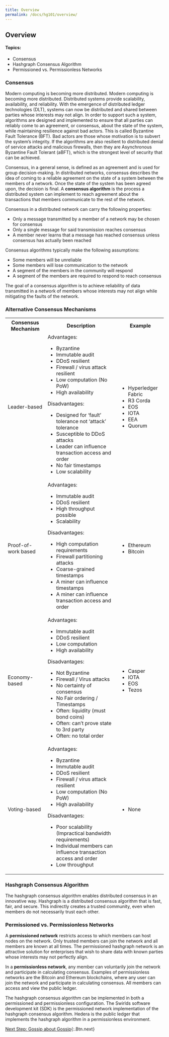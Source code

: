 ```yaml
---
title: Overview
permalink: /docs/hg101/overview/
---
```


## Overview

#### Topics:

* Consensus
* Hashgraph Consensus Algorithm
* Permissioned vs. Permissionless Networks

### Consensus

Modern computing is becoming more distributed. Modern computing is becoming more distributed. Distributed systems provide
scalability, availability, and reliability. With the emergence of distributed ledger technologies (DLT), systems can now be distributed and
shared between parties whose interests may not align. In order to support such a system, algorithms are designed and implemented to
ensure that all parties can reliably come to an agreement, or consensus, about the state of the system, while maintaining resilience
against bad actors. This is called Byzantine Fault Tolerance (BFT). Bad actors are those whose motivation is to subvert the system’s
integrity. If the algorithms are also resilient to distributed denial of service attacks and malicious firewalls, then they are
Asynchronous Byzantine Fault Tolerant (aBFT), which is the strongest level of security that can be achieved.

Consensus, in a general sense, is defined as an agreement and is used for group decision-making. In distributed networks, consensus describes
the idea of coming to a reliable agreement on the state of a system between the members of a network. Once the state of the system has
been agreed upon, the decision is final. A **consensus algorithm** is the process a distributed system can implement to reach agreement about
the transactions that members communicate to the rest of the network.

Consensus in a distributed network can carry the following properties:

* Only a message transmitted by a member of a network may be chosen for consensus
* Only a single message for said transmission reaches consensus
* A member never learns that a message has reached consensus unless consensus has actually been reached

Consensus algorithms typically make the following assumptions:

* Some members will be unreliable
* Some members will lose communication to the network
* A segment of the members in the community will respond
* A segment of the members are required to respond to reach consensus

The goal of a consensus algorithm is to achieve reliability of data transmitted in a network of members whose interests may not align while mitigating the faults of the network.

### Alternative Consensus Mechanisms

<table>
  <tbody>
    <tr>
      <th> Consensus Mechanism</th>
      <th align="center">Description</th>
      <th align="center">Example</th>
    </tr>
    <tr>
      <td>Leader-based</td>
      <td align="Left">
      Advantages:
      	<ul>
      		<li>Byzantine</li>
		<li>Immutable audit</li>
		<li>DDoS resilient</li>
		<li>Firewall / virus attack resilient</li>
		<li>Low computation (No PoW)</li>
		<li>High availability</li>
      </ul>
    Disadvantages:
	<ul>
		<li>Designed for ‘fault’ tolerance not ‘attack’ tolerance</li>
		<li>Susceptible to DDoS attacks</li>
		<li>Leader can influence transaction access and order</li>
		<li>No fair timestamps</li>
		<li>Low scalability</li>
	</ul>    
      </td>
      <td align="left">
      	<ul>
      		<li>Hyperledger Fabric</li>
		<li>R3 Corda</li>
		<li>EOS</li>
		<li>IOTA</li>
		<li>EEA</li>
		<li>Quorum</li>
	</ul>
      </td>
    </tr>
    <tr>
      <td>Proof-of-work based</td>
      <td align="left">
      Advantages:
      	<ul>
		<li>Immutable audit</li>
		<li>DDoS resilient</li>
		<li>High throughput possible</li>
		<li>Scalability</li>
      </ul>
    Disadvantages:
    	<ul>
		<li>High computation requirements</li>
		<li>Firewall partitioning attacks</li>
		<li>Coarse-grained timestamps</li>
		<li>A miner can influence timestamps</li>
		<li>A miner can influence transaction access and order</li>
	</ul>  
      </td>
      <td align="left">
      	<ul>
      		<li>Ethereum</li>
		<li>Bitcoin</li>
	</ul>
      </td>
    </tr>
    <tr>
      <td>Economy-based</td>
      <td align="left">
      Advantages:
      	<ul>
		<li>Immutable audit</li>
		<li>DDoS resilient</li>
		<li>Low computation</li>
		<li>High availability</li>
      </ul>
    Disadvantages:
    	<ul>
		<li>Not Byzantine</li>
		<li>Firewall / Virus attacks</li>
		<li>No certainty of consensus</li>
		<li>No Fair ordering / Timestamps</li>
		<li>Often: liquidity (must bond coins)</li>
		<li>Often: can’t prove state to 3rd party</li>
		<li>Often: no total order</li>
	</ul>   
      </td>
      <td align="left">
          <ul>
		<li>Casper</li>
		<li>IOTA</li>
		<li>EOS</li>
		<li>Tezos</li>
	</ul>
      </td>
    </tr>
    <tr>
      <td>Voting-based</td>
      <td align="left">
      Advantages:
      	<ul>
		<li>Byzantine</li>
		<li>Immutable audit</li>
		<li>DDoS resilient</li>
		<li>Firewall / virus attack resilient</li>
		<li>Low computation (No PoW)</li>
		<li>High availability</li>
      </ul>
    Disadvantages:
	<ul>
      		<li>Poor scalability (Impractical bandwidth requirements)</li>
		<li>Individual members can influence transaction access and order</li>
		<li>Low throughput</li>
	</ul>
      </td>
      <td align="left">
      	<ul>
      	  <li>None</li>
	</ul>        
      </td>
    </tr>
  </tbody>
</table>

### Hashgraph Consensus Algorithm

The hashgraph consensus algorithm enables distributed consensus in an innovative way. Hashgraph is a distributed consensus algorithm that is fast, fair, and secure. This indirectly creates a trusted community, even when members do not necessarily trust each other.

### Permissioned vs. Permissionless Networks

A **permissioned network** restricts access to which members can host nodes on the network. Only trusted members can join the network and all members are known at all times. The permissioned hashgraph network is an attractive solution for enterprises that wish to share data with known parties whose interests may not perfectly align.

In a **permissionless network**, any member can voluntarily join the network and participate in calculating consensus. Examples of permissionless networks are the
Bitcoin and Ethereum blockchains, where any user can join the network and participate in calculating consensus. All members can access and view the public ledger.

The hashgraph consensus algorithm can be implemented in both a permissioned and permissionless configuration. The Swirlds software development kit (SDK) is the permissioned network implementation of the hashgraph consensus algorithm. Hedera is the public ledger that implements the hashgraph algorithm in a permissionless environment.

[Next Step: Gossip about Gossip](/docs/hg101/gossip-about-gossip){:.Btn.next}
